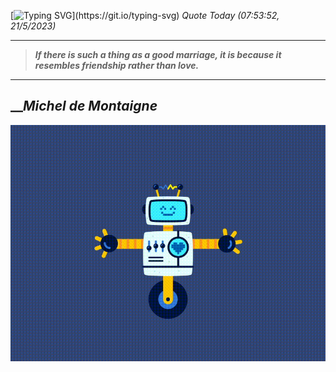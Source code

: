 [![Typing SVG](https://readme-typing-svg.herokuapp.com?font=Press+Start+2P&color=C2F784&size=35&width=900&height=100&lines=Hello+World%2C+I'm+Hung+!)](https://git.io/typing-svg) 
_Quote Today (07:53:52, 21/5/2023)_
___
>**_If there is such a thing as a good marriage, it is because it resembles friendship rather than love._**
___

## __**_Michel de Montaigne_**

![RobotDance](src/assets/images/robot-dancing-dribble.gif?style=center)
